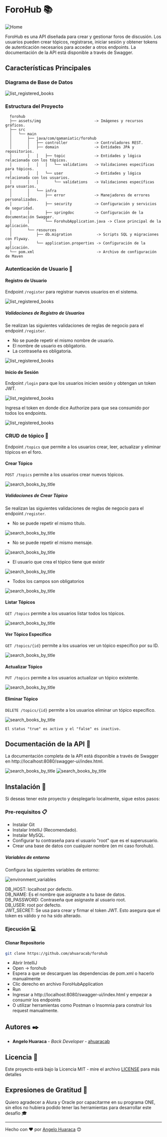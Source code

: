 # ForoHub 📚
![Home](assets/img/forohub.png)

ForoHub es una API diseñada para crear y gestionar foros de discusión. Los usuarios pueden crear tópicos, registrarse, iniciar sesión y obtener tokens de autenticación necesarios para acceder a otros endpoints. La documentación de la API está disponible a través de Swagger.
## Características Principales

### Diagrama de Base de Datos
![list_registered_books](assets/img/database.png)

### Estructura del Proyecto
      forohub
      ├── assets/img                        -> Imágenes y recursos gráficos.
      ├── src
      │   └── main
      │       ├── java/com/qamaniatic/forohub
      │       │   ├── controller            -> Controladores REST.
      │       │   ├── domain                -> Entidades JPA y repositorios.
      │       │   │   ├── topic             -> Entidades y lógica relacionada con los tópicos.
      │       │   │   │   └── validations   -> Validaciones específicas para tópicos.
      │       │   │   └── user              -> Entidades y lógica relacionada con los usuarios.
      │       │   │       └── validations   -> Validaciones específicas para usuarios.
      │       │   └── infra
      │       │       ├── error             -> Manejadores de errores personalizados.
      │       │       ├── security          -> Configuración y servicios de seguridad.
      │       │       ├── springdoc         -> Configuración de la documentación Swagger.
      │       │       └── ForohubApplication.java -> Clase principal de la aplicación.
      │       └── resources
      │           ├── db.migration           -> Scripts SQL y migraciones con Flyway.
      │           └── application.properties -> Configuración de la aplicación.
      └── pom.xml                            -> Archivo de configuración de Maven

### Autenticación de Usuario 🔐

#### Registro de Usuario
Endpoint `/register` para registrar nuevos usuarios en el sistema.

![list_registered_books](assets/img/register.gif)

##### Validaciones de Registro de Usuarios
Se realizan las siguientes validaciones de reglas de negocio para el endpoint `/register`.

* No se puede repetir el mismo nombre de usuario.
* El nombre de usuario es obligatorio.
* La contraseña es obligatoria.

![list_registered_books](assets/img/register_fields_validate.gif)

#### Inicio de Sesión
Endpoint `/login` para que los usuarios inicien sesión y obtengan un token JWT.

![list_registered_books](assets/img/login.gif)

Ingresa el token en donde dice Authorize para que sea consumido por todos los endpoints.

![list_registered_books](assets/img/auth.gif)

### CRUD de tópico 📝
Endpoint `/topics` que permite a los usuarios crear, leer, actualizar y eliminar tópicos en el foro.

#### Crear Tópico
`POST /topics` permite a los usuarios crear nuevos tópicos.

![search_books_by_title](assets/img/create_topic.gif)

##### Validaciones de Crear Tópico
Se realizan las siguientes validaciones de reglas de negocio para el endpoint `/register`.

* No se puede repetir el mismo título.

![search_books_by_title](assets/img/topic_title_exists_validate.gif)

* No se puede repetir el mismo mensaje.

![search_books_by_title](assets/img/topic_message_exists_validate.gif)

* El usuario que crea el tópico tiene que existir

![search_books_by_title](assets/img/topic_user_id_exists_validate.gif)

* Todos los campos son obligatorios

![search_books_by_title](assets/img/topic_fields_validate.gif)

#### Listar Tópicos
`GET /topics` permite a los usuarios listar todos los tópicos.

![search_books_by_title](assets/img/list_topics.gif)

#### Ver Tópico Específico
`GET /topics/{id}` permite a los usuarios ver un tópico específico por su ID.

![search_books_by_title](assets/img/get_topic.gif)

#### Actualizar Tópico
`PUT /topics` permite a los usuarios actualizar un tópico existente.

![search_books_by_title](assets/img/update_topic.gif)

#### Eliminar Tópico
`DELETE /topics/{id}` permite a los usuarios eliminar un tópico específico.

![search_books_by_title](assets/img/delete_topic.gif)

`El status "true" es activo y el "false" es inactivo.`

## Documentación de la API 📄
La documentación completa de la API está disponible a través de Swagger en http://localhost:8080/swagger-ui/index.html.

![search_books_by_title](assets/img/swagger_1.png)
![search_books_by_title](assets/img/swagger_2.png)


## Instalación 🔧

Si deseas tener este proyecto y desplegarlo localmente, sigue estos pasos:

### Pre-requisitos 📋

- Instalar Git
- Instalar IntelliJ (Recomendado).
- Instalar MySQL.
- Configurar tu contraseña para el usuario "root" que es el superusuario.
- Crear una base de datos con cualquier nombre (en mi caso forohub).

##### Variables de entorno
Configura las siguientes variables de entorno:

![environment_variables](assets/img/env.png)

DB_HOST: localhost por defecto.  
DB_NAME: Es el nombre que asignaste a tu base de datos.  
DB_PASSWORD: Contraseña que asignaste al usuario root.  
DB_USER: root por defecto.   
JWT_SECRET: Se usa para crear y firmar el token JWT. Esto asegura que el token es válido y no ha sido alterado.

### Ejecución 💻

#### Clonar Repositorio

```bash
git clone https://github.com/ahuaracab/forohub
```

- Abrir IntelliJ
- Open -> forohub
- Espera a que se descarguen las dependencias de pom.xml o hacerlo manualmente
- Clic derecho en archivo ForoHubApplication
- Run
- Ingresar a http://localhost:8080/swagger-ui/index.html y empezar a consumir los endpoints
- O utilizar herramientas como Postman o Insomnia para construir los request manualmente.

## Autores ✒️

- **Angelo Huaraca** - _Back Developer_ - [ahuaracab](https://github.com/ahuaracab)

## Licencia 📄

Este proyecto está bajo la Licencia MIT - mire el archivo [LICENSE](LICENSE) para más detalles

## Expresiones de Gratitud 🎁

Quiero agradecer a Alura y Oracle por capacitarme en su programa ONE, sin ellos no hubiera podido tener las herramientas para desarrollar este desafío 🎓

---

Hecho con ❤️ por [Angelo Huaraca](https://github.com/ahuaracab) 😊